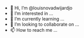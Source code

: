 - 👋 Hi, I’m @louisnovadwijardjo
- 👀 I’m interested in ...
- 🌱 I’m currently learning ...
- 💞️ I’m looking to collaborate on ...
- 📫 How to reach me ...

<!---
louisnovadwijardjo/louisnovadwijardjo is a ✨ special ✨ repository because its `README.md` (this file) appears on your GitHub profile.
You can click the Preview link to take a look at your changes.
--->
